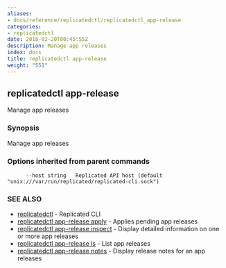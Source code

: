 ```yaml
---
aliases:
- docs/reference/replicatedctl/replicatedctl_app-release
categories:
- replicatedctl
date: 2018-02-20T00:45:55Z
description: Manage app releases
index: docs
title: replicatedctl app-release
weight: "551"
---
```


## replicatedctl app-release

Manage app releases

### Synopsis


Manage app releases

### Options inherited from parent commands

```
      --host string   Replicated API host (default "unix:///var/run/replicated/replicated-cli.sock")
```

### SEE ALSO
* [replicatedctl](/api/replicatedctl/)	 - Replicated CLI
* [replicatedctl app-release apply](/api/replicatedctl/replicatedctl_app-release_apply/)	 - Applies pending app releases
* [replicatedctl app-release inspect](/api/replicatedctl/replicatedctl_app-release_inspect/)	 - Display detailed information on one or more app releases
* [replicatedctl app-release ls](/api/replicatedctl/replicatedctl_app-release_ls/)	 - List app releases
* [replicatedctl app-release notes](/api/replicatedctl/replicatedctl_app-release_notes/)	 - Display release notes for an app releases

